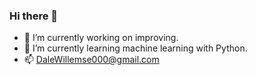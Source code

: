 ### Hi there 👋

- 🔭 I’m currently working on improving.
- 🌱 I’m currently learning machine learning with Python.
- 📫 DaleWillemse000@gmail.com

<img src="https://github-readme-stats.vercel.app/api?username=DaleWillemse&include_all_commits=true&count_private=true&show_icons=true&line_height=20&title_color=E7F6F2&icon_color=2234AE&text_color=E7F6F2&bg_color=0,395B64" alt="">  
